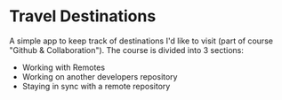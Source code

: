 # Travel Destinations

A simple app to keep track of destinations I'd like to visit
(part of course "Github & Collaboration").  The course is divided
into 3 sections:

- Working with Remotes
- Working on another developers repository
- Staying in sync with a remote repository
